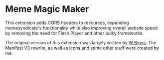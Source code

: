 # Meme Magic Maker
This extension adds CORS headers to resources, expanding memesyndicate's functionality while also improving overall website speed by removing the need for Flash Player and other bulky frameworks.

The original version of this extension was largely written by [W Biggs](https://github.com/w-biggs). The Manifest V3 rewrite, as well as icons and some other stuff were created by me.
